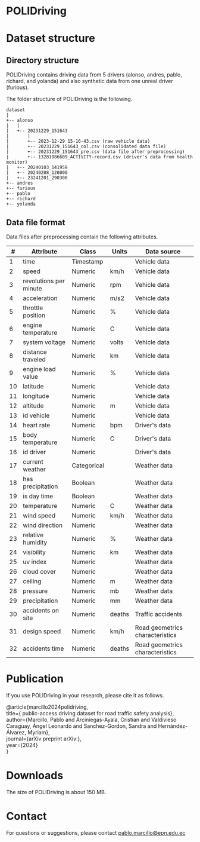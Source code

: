 # POLIDriving


# Dataset structure

## Directory structure

POLIDriving contains driving data from 5 drivers (alonso, andres, pablo, richard, and yolanda) and also synthetic data from one unreal driver (furious).  

The folder structure of POLIDriving is the following.

```
dataset
|
+-- alonso
|   |
|   +-- 20231229_151643
|       |
|       +-- 2023-12-29 15-16-43.csv (raw vehicle data)
|       +-- 20231229_151643_col.csv (consolidated data file)
|       +-- 20231229_151643_pre.csv (data file after preprocessing)
|       +-- 13281086609_ACTIVITY-record.csv (driver's data from health monitor)
|   +-- 20240103_141959
|   +-- 20240208_120000
|   +-- 23241201_290300
+-- andres
+-- furious
+-- pablo
+-- richard
+-- yolanda
```

## Data file format

Data files after preprocessing contain the following attributes.

|#|Attribute|Class|Units|Data source|
|-|---|---|---|---|
|1|time|Timestamp||Vehicle data|
|2|speed|Numeric|km/h|Vehicle data|
|3|revolutions per minute|Numeric|rpm|Vehicle data|
|4|acceleration|Numeric|m/s2|Vehicle data|
|5|throttle position|Numeric|%|Vehicle data|
|6|engine temperature|Numeric|C|Vehicle data|
|7|system voltage|Numeric|volts|Vehicle data|
|8|distance traveled|Numeric|km|Vehicle data|
|9|engine load value|Numeric|%|Vehicle data|
|10|latitude|Numeric||Vehicle data|
|11|longitude|Numeric||Vehicle data|
|12|altitude|Numeric|m|Vehicle data|
|13|id vehicle|Numeric||Vehicle data|
|14|heart rate|Numeric|bpm|Driver's data|
|15|body temperature|Numeric|C|Driver's data|
|16|id driver|Numeric||Driver's data|
|17|current weather|Categorical||Weather data|
|18|has precipitation|Boolean||Weather data|
|19|is day time|Boolean||Weather data|
|20|temperature|Numeric|C|Weather data|
|21|wind speed|Numeric|km/h|Weather data|
|22|wind direction|Numeric||Weather data|
|23|relative humidity|Numeric|%|Weather data|
|24|visibility|Numeric|km|Weather data|
|25|uv index|Numeric||Weather data|
|26|cloud cover|Numeric||Weather data|
|27|ceiling|Numeric|m|Weather data|
|28|pressure|Numeric|mb|Weather data|
|29|precipitation|Numeric|mm|Weather data|
|30|accidents on site|Numeric|deaths|Traffic accidents|
|31|design speed|Numeric|km/h|Road geometrics characteristics|
|32|accidents time|Numeric|deaths|Road geometrics characteristics|


# Publication

If you use POLIDriving in your research, please cite it as follows.

@article{marcillo2024polidriving,  
title={ public-access driving dataset for road traffic safety analysis},  
author={Marcillo, Pablo and Arciniegas-Ayala, Cristian and Valdivieso Caraguay, Ángel Leonardo and Sanchez-Gordon, Sandra and Hernández-Álvarez, Myriam},  
journal={arXiv preprint arXiv:},  
year={2024}  
}

# Downloads

The size of POLIDriving is about 150 MB.

# Contact

For questions or suggestions, please contact pablo.marcillo@epn.edu.ec
